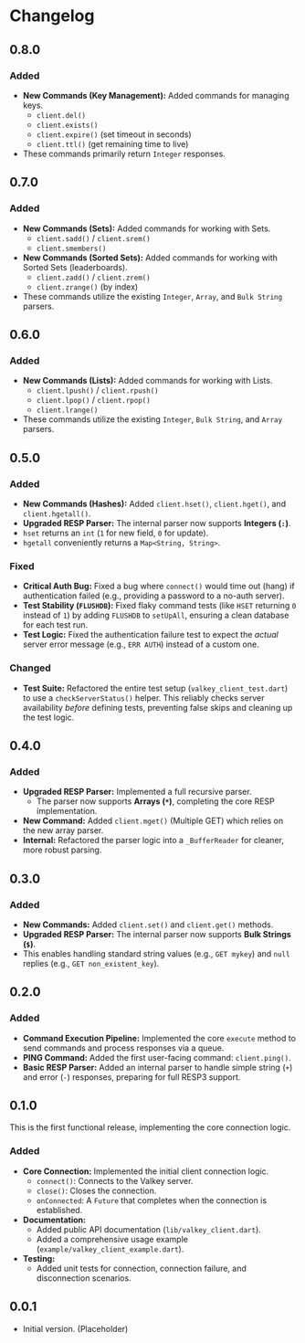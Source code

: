# Changelog

## 0.8.0

### Added
- **New Commands (Key Management):** Added commands for managing keys.
  - `client.del()`
  - `client.exists()`
  - `client.expire()` (set timeout in seconds)
  - `client.ttl()` (get remaining time to live)
- These commands primarily return `Integer` responses.


## 0.7.0

### Added
- **New Commands (Sets):** Added commands for working with Sets.
  - `client.sadd()` / `client.srem()`
  - `client.smembers()`
- **New Commands (Sorted Sets):** Added commands for working with Sorted Sets (leaderboards).
  - `client.zadd()` / `client.zrem()`
  - `client.zrange()` (by index)
- These commands utilize the existing `Integer`, `Array`, and `Bulk String` parsers.


## 0.6.0

### Added
- **New Commands (Lists):** Added commands for working with Lists.
  - `client.lpush()` / `client.rpush()`
  - `client.lpop()` / `client.rpop()`
  - `client.lrange()`
- These commands utilize the existing `Integer`, `Bulk String`, and `Array` parsers.


## 0.5.0

### Added
- **New Commands (Hashes):** Added `client.hset()`, `client.hget()`, and `client.hgetall()`.
- **Upgraded RESP Parser:** The internal parser now supports **Integers (`:`)**.
- `hset` returns an `int` (`1` for new field, `0` for update).
- `hgetall` conveniently returns a `Map<String, String>`.

### Fixed
- **Critical Auth Bug:** Fixed a bug where `connect()` would time out (hang) if authentication failed (e.g., providing a password to a no-auth server).
- **Test Stability (`FLUSHDB`):** Fixed flaky command tests (like `HSET` returning `0` instead of `1`) by adding `FLUSHDB` to `setUpAll`, ensuring a clean database for each test run.
- **Test Logic:** Fixed the authentication failure test to expect the *actual* server error message (e.g., `ERR AUTH`) instead of a custom one.

### Changed
- **Test Suite:** Refactored the entire test setup (`valkey_client_test.dart`) to use a `checkServerStatus()` helper. This reliably checks server availability *before* defining tests, preventing false skips and cleaning up the test logic.


## 0.4.0

### Added
- **Upgraded RESP Parser:** Implemented a full recursive parser.
  - The parser now supports **Arrays (`*`)**, completing the core RESP implementation.
- **New Command:** Added `client.mget()` (Multiple GET) which relies on the new array parser.
- **Internal:** Refactored the parser logic into a `_BufferReader` for cleaner, more robust parsing.


## 0.3.0

### Added
- **New Commands:** Added `client.set()` and `client.get()` methods.
- **Upgraded RESP Parser:** The internal parser now supports **Bulk Strings (`$`)**.
- This enables handling standard string values (e.g., `GET mykey`) and `null` replies (e.g., `GET non_existent_key`).


## 0.2.0

### Added
- **Command Execution Pipeline:** Implemented the core `execute` method to send commands and process responses via a queue.
- **PING Command:** Added the first user-facing command: `client.ping()`.
- **Basic RESP Parser:** Added an internal parser to handle simple string (`+`) and error (`-`) responses, preparing for full RESP3 support.


## 0.1.0

This is the first functional release, implementing the core connection logic.

### Added
- **Core Connection:** Implemented the initial client connection logic.
  - `connect()`: Connects to the Valkey server.
  - `close()`: Closes the connection.
  - `onConnected`: A `Future` that completes when the connection is established.
- **Documentation:**
  - Added public API documentation (`lib/valkey_client.dart`).
  - Added a comprehensive usage example (`example/valkey_client_example.dart`).
- **Testing:**
  - Added unit tests for connection, connection failure, and disconnection scenarios.


## 0.0.1

- Initial version. (Placeholder)

